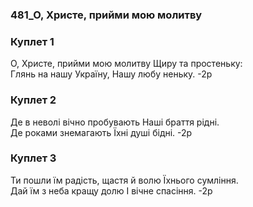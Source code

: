 ### 481_О, Христе, прийми мою молитву
### Куплет 1
О, Христе, прийми мою молитву Щиру та простеньку:<br/>Глянь на нашу Україну, Нашу любу неньку. -2р
### Куплет 2
Де в неволі вічно пробувають Наші браття рідні.<br/>Де роками знемагають Їхні душі бідні. -2р
### Куплет 3
Ти пошли їм радість, щастя й волю Їхнього сумління.<br/>Дай їм з неба кращу долю І вічне спасіння. -2р
